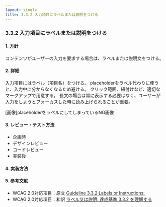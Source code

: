 ```yaml
---
layout: single
title: 3.3.2 入力項目にラベルまたは説明をつける
---
```


### 3.3.2 入力項目にラベルまたは説明をつける

#### 1. 方針

コンテンツがユーザーの入力を要求する場合は、ラベルまたは説明文をつける。

#### 2. 詳細

入力項目にはラベル（項目名）をつける。
placeholderをラベル代わりに使うと、入力中に分からなくなるため避ける。
クリック範囲、紐付けなど、適切なマークアップで用意する。 長文の場合は常に表示する必要はなく、ユーザーが入力をしようとフォーカスした時に読み上げられることが重要。

[画像]placeholderをラベルにしてしまっているNG画像

#### 3. レビュー・テスト方法

- 企画時
- デザインレビュー
- コードレビュー
- 実装後

#### 4. 実装方法

#### 5. 参考文献

- WCAG 2.0対応項目：原文 [Guideline 3.3.2 Labels or Instructions:](https://www.w3.org/TR/UNDERSTANDING-WCAG20/minimize-error-cues.html)
- WCAG 2.0対応項目：和訳 [ラベル又は説明: 達成基準 3.3.2 を理解する](https://waic.jp/docs/UNDERSTANDING-WCAG20/minimize-error-cues.html)
